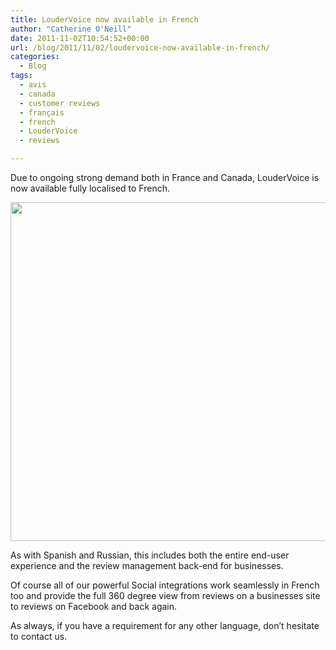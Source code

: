 ```yaml
---
title: LouderVoice now available in French
author: "Catherine O'Neill"
date: 2011-11-02T10:54:52+00:00
url: /blog/2011/11/02/loudervoice-now-available-in-french/
categories:
  - Blog
tags:
  - avis
  - canada
  - customer reviews
  - français
  - french
  - LouderVoice
  - reviews

---
```

Due to ongoing strong demand both in France and Canada, LouderVoice is now available fully localised to French.

<p style="text-align: center;">
  <a href="http://www.loudervoice.com/wp-content/uploads/2011/11/guysavoy.png"><img class="aligncenter size-full wp-image-2375" title="guysavoy" src="http://www.loudervoice.com/wp-content/uploads/2011/11/guysavoy.png" alt="" width="541" height="542" srcset="/wp-content/uploads/2011/11/guysavoy.png 676w, /wp-content/uploads/2011/11/guysavoy-150x150.png 150w, /wp-content/uploads/2011/11/guysavoy-300x300.png 300w" sizes="(max-width: 541px) 100vw, 541px" /></a>
</p>

As with Spanish and Russian, this includes both the entire end-user experience and the review management back-end for businesses.

Of course all of our powerful Social integrations work seamlessly in French too and provide the full 360 degree view from reviews on a businesses site to reviews on Facebook and back again.

As always, if you have a requirement for any other language, don&#8217;t hesitate to contact us.

&nbsp;